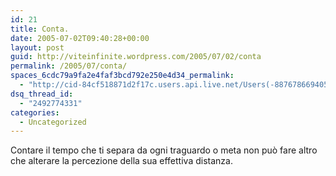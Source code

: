 ```yaml
---
id: 21
title: Conta.
date: 2005-07-02T09:40:28+00:00
layout: post
guid: http://viteinfinite.wordpress.com/2005/07/02/conta
permalink: /2005/07/conta/
spaces_6cdc79a9fa2e4faf3bcd792e250e4d34_permalink:
  - "http://cid-84cf518871d2f17c.users.api.live.net/Users(-8876786694056906372)/Blogs('84CF518871D2F17C!102')/Entries('84CF518871D2F17C!170')?authkey=fENm43hoal0%24"
dsq_thread_id:
  - "2492774331"
categories:
  - Uncategorized
---
```

<div id="msgcns!84CF518871D2F17C!170" class="bvMsg">
  <div>
    Contare il tempo che ti separa da ogni traguardo o meta non può fare altro che alterare la percezione della sua effettiva distanza.
  </div>
</div>